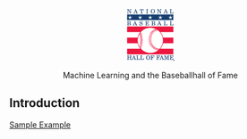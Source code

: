 <p align="center"> 
  <img src="Images/nb_logo.png">
</p>
 <p align="center"> Machine Learning and the Baseballhall of Fame </p>

## Introduction



[Sample Example](http://www.google.fr/ "Interesting Title")


